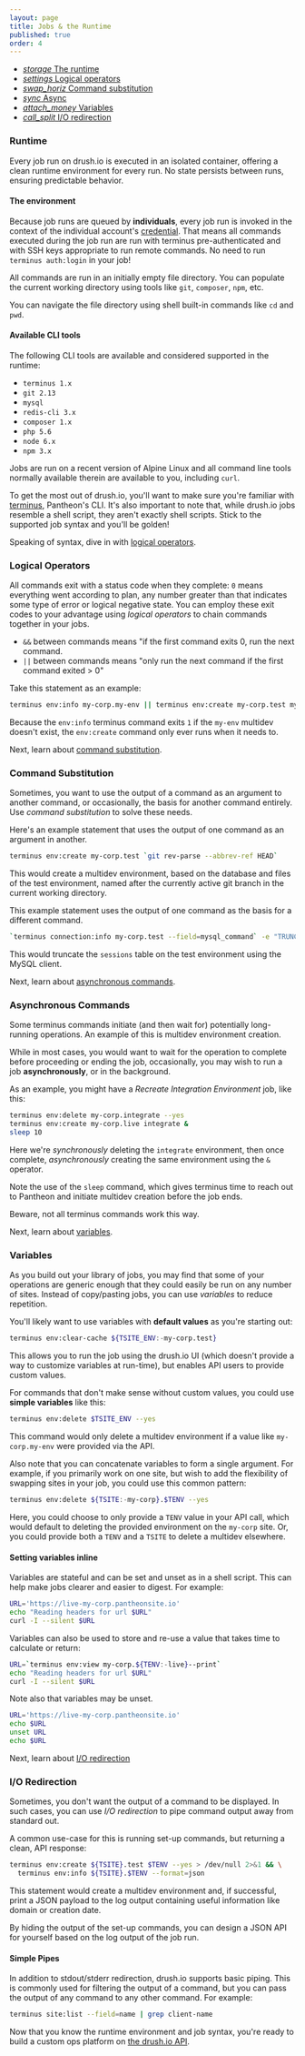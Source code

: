 ```yaml
---
layout: page
title: Jobs & the Runtime
published: true
order: 4
---
```


<div class="col s12 no-padding">
  <ul class="tabs tabs-fixed-width">
    <li class="tab col s2"><a href="#runtime"><i class="material-icons">storage</i> The runtime</a></li>
    <li class="tab col s2"><a href="#logical-operators"><i class="material-icons">settings</i> Logical operators</a></li>
    <li class="tab col s2"><a href="#substitution"><i class="material-icons">swap_horiz</i> Command substitution</a></li>
    <li class="tab col s2"><a href="#async"><i class="material-icons">sync</i> Async</a></li>
    <li class="tab col s2"><a href="#variables"><i class="material-icons">attach_money</i> Variables</a></li>
    <li class="tab col s2"><a href="#io-redirection"><i class="material-icons">call_split</i> I/O redirection</a></li>
  </ul>
</div>
<div class="container">
  <div id="runtime" class="col s12">
<div markdown="1">

### Runtime

Every job run on drush.io is executed in an isolated container, offering a clean runtime environment for every run. No state persists between runs, ensuring predictable behavior.

#### __The environment__
Because job runs are queued by __individuals__, every job run is invoked in the context of the individual account's [credential](/the-basics#concepts). That means all commands executed during the job run are run with terminus pre-authenticated and with SSH keys appropriate to run remote commands. No need to run `terminus auth:login` in your job!

All commands are run in an initially empty file directory. You can populate the current working directory using tools like `git`, `composer`, `npm`, etc.

You can navigate the file directory using shell built-in commands like `cd` and `pwd`.

#### __Available CLI tools__
The following CLI tools are available and considered supported in the runtime:

- `terminus 1.x`
- `git 2.13`
- `mysql`
- `redis-cli 3.x`
- `composer 1.x`
- `php 5.6`
- `node 6.x`
- `npm 3.x`

Jobs are run on a recent version of Alpine Linux and all command line tools normally available therein are available to you, including `curl`.

To get the most out of drush.io, you'll want to make sure you're familiar with [terminus](https://pantheon.io/docs/terminus/), Pantheon's CLI. It's also important to note that, while drush.io jobs resemble a shell script, they aren't exactly shell scripts. Stick to the supported job syntax and you'll be golden!

Speaking of syntax, dive in with [logical operators](#logical-operators).

</div>
  </div>
  <div id="logical-operators" class="col s12">
<div markdown="1">

### Logical Operators

All commands exit with a status code when they complete: `0` means everything went according to plan, any number greater than that indicates some type of error or logical negative state. You can employ these exit codes to your advantage using _logical operators_ to chain commands together in your jobs.

- `&&` between commands means "if the first command exits 0, run the next command.
- `||` between commands means "only run the next command if the first command exited > 0"

Take this statement as an example:

```sh
terminus env:info my-corp.my-env || terminus env:create my-corp.test my-env
```

Because the `env:info` terminus command exits `1` if the `my-env` multidev doesn't exist, the `env:create` command only ever runs when it needs to.

Next, learn about [command substitution](#substitution).

</div>
  </div>
  <div id="substitution" class="col s12">
<div markdown="1">

### Command Substitution

Sometimes, you want to use the output of a command as an argument to another command, or occasionally, the basis for another command entirely. Use _command substitution_ to solve these needs.

Here's an example statement that uses the output of one command as an argument in another.

```sh
terminus env:create my-corp.test `git rev-parse --abbrev-ref HEAD`
```

This would create a multidev environment, based on the database and files of the test environment, named after the currently active git branch in the current working directory.

This example statement uses the output of one command as the basis for a different command.

```sh
`terminus connection:info my-corp.test --field=mysql_command` -e "TRUNCATE sessions;"
```

This would truncate the `sessions` table on the test environment using the MySQL client.

Next, learn about [asynchronous commands](#async).

</div>
  </div>
  <div id="async" class="col s12">
<div markdown="1">

### Asynchronous Commands

Some terminus commands initiate (and then wait for) potentially long-running operations. An example of this is multidev environment creation.

While in most cases, you would want to wait for the operation to complete before proceeding or ending the job, occasionally, you may wish to run a job __asynchronously__, or in the background.

As an example, you might have a _Recreate Integration Environment_ job, like this:

```sh
terminus env:delete my-corp.integrate --yes
terminus env:create my-corp.live integrate &
sleep 10
```

Here we're _synchronously_ deleting the `integrate` environment, then once complete, _asynchronously_ creating the same environment using the `&` operator.

Note the use of the `sleep` command, which gives terminus time to reach out to Pantheon and initiate multidev creation before the job ends.

Beware, not all terminus commands work this way.

Next, learn about [variables](#variables).

</div>
  </div>
  <div id="variables" class="col s12">
<div markdown="1">

### Variables

As you build out your library of jobs, you may find that some of your operations are generic enough that they could easily be run on any number of sites. Instead of copy/pasting jobs, you can use _variables_ to reduce repetition.

You'll likely want to use variables with __default values__ as you're starting out:

```sh
terminus env:clear-cache ${TSITE_ENV:-my-corp.test}
```

This allows you to run the job using the drush.io UI (which doesn't provide a way to customize variables at run-time), but enables API users to provide custom values.

For commands that don't make sense without custom values, you could use __simple variables__ like this:

```sh
terminus env:delete $TSITE_ENV --yes
```

This command would only delete a multidev environment if a value like `my-corp.my-env` were provided via the API.

Also note that you can concatenate variables to form a single argument. For example, if you primarily work on one site, but wish to add the flexibility of swapping sites in your job, you could use this common pattern:

```sh
terminus env:delete ${TSITE:-my-corp}.$TENV --yes
```

Here, you could choose to only provide a `TENV` value in your API call, which would default to deleting the provided environment on the `my-corp` site. Or, you could provide both a `TENV` and a `TSITE` to delete a multidev elsewhere.

#### Setting variables inline

Variables are stateful and can be set and unset as in a shell script. This can help make jobs clearer and easier to digest. For example:

```sh
URL='https://live-my-corp.pantheonsite.io'
echo "Reading headers for url $URL"
curl -I --silent $URL
```

Variables can also be used to store and re-use a value that takes time to calculate or return: 

```sh
URL=`terminus env:view my-corp.${TENV:-live}--print`
echo "Reading headers for url $URL"
curl -I --silent $URL
```

Note also that variables may be unset.

```sh
URL='https://live-my-corp.pantheonsite.io'
echo $URL
unset URL
echo $URL
```

Next, learn about [I/O redirection](#io-redirection)

</div>
  </div>
  <div id="io-redirection" class="col s12">
<div markdown="1">

### I/O Redirection

Sometimes, you don't want the output of a command to be displayed. In such cases, you can use _I/O redirection_ to pipe command output away from standard out.

A common use-case for this is running set-up commands, but returning a clean, API response:

```sh
terminus env:create ${TSITE}.test $TENV --yes > /dev/null 2>&1 && \
  terminus env:info ${TSITE}.$TENV --format=json
```

This statement would create a multidev environment and, if successful, print a JSON payload to the log output containing useful information like domain or creation date.

By hiding the output of the set-up commands, you can design a JSON API for yourself based on the log output of the job run.

#### Simple Pipes

In addition to stdout/stderr redirection, drush.io supports basic piping. This is commonly used for filtering the output of a command, but you can pass the output of any command to any other command.  For example:

```sh
terminus site:list --field=name | grep client-name
```

Now that you know the runtime environment and job syntax, you're ready to build a custom ops platform on [the drush.io API](/api).

</div>
  </div>
</div>
